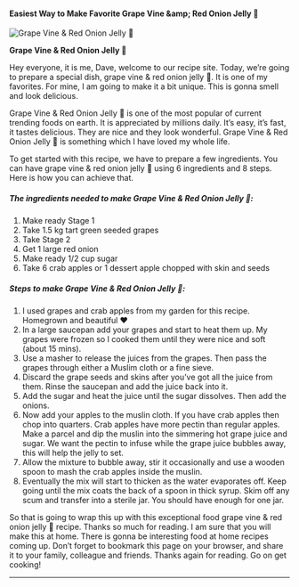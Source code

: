             

#### Easiest Way to Make Favorite Grape Vine &amp;amp; Red Onion Jelly 🍇

![Grape Vine &amp; Red Onion Jelly 🍇](https://img-global.cpcdn.com/recipes/ee9cb837b75c0854/751x532cq70/grape-vine-red-onion-jelly-%f0%9f%8d%87-recipe-main-photo.jpg)

**Grape Vine &amp; Red Onion Jelly 🍇**

Hey everyone, it is me, Dave, welcome to our recipe site. Today, we’re going to prepare a special dish, grape vine & red onion jelly 🍇. It is one of my favorites. For mine, I am going to make it a bit unique. This is gonna smell and look delicious.

Grape Vine & Red Onion Jelly 🍇 is one of the most popular of current trending foods on earth. It is appreciated by millions daily. It’s easy, it’s fast, it tastes delicious. They are nice and they look wonderful. Grape Vine & Red Onion Jelly 🍇 is something which I have loved my whole life.

To get started with this recipe, we have to prepare a few ingredients. You can have grape vine & red onion jelly 🍇 using 6 ingredients and 8 steps. Here is how you can achieve that.

##### The ingredients needed to make Grape Vine & Red Onion Jelly 🍇:

1.  Make ready Stage 1
2.  Take 1.5 kg tart green seeded grapes
3.  Take Stage 2
4.  Get 1 large red onion
5.  Make ready 1/2 cup sugar
6.  Take 6 crab apples or 1 dessert apple chopped with skin and seeds

##### Steps to make Grape Vine & Red Onion Jelly 🍇:

1.  I used grapes and crab apples from my garden for this recipe. Homegrown and beautiful ❤️
2.  In a large saucepan add your grapes and start to heat them up. My grapes were frozen so I cooked them until they were nice and soft (about 15 mins).
3.  Use a masher to release the juices from the grapes. Then pass the grapes through either a Muslim cloth or a fine sieve.
4.  Discard the grape seeds and skins after you’ve got all the juice from them. Rinse the saucepan and add the juice back into it.
5.  Add the sugar and heat the juice until the sugar dissolves. Then add the onions.
6.  Now add your apples to the muslin cloth. If you have crab apples then chop into quarters. Crab apples have more pectin than regular apples. Make a parcel and dip the muslin into the simmering hot grape juice and sugar. We want the pectin to infuse while the grape juice bubbles away, this will help the jelly to set.
7.  Allow the mixture to bubble away, stir it occasionally and use a wooden spoon to mash the crab apples inside the muslin.
8.  Eventually the mix will start to thicken as the water evaporates off. Keep going until the mix coats the back of a spoon in thick syrup. Skim off any scum and transfer into a sterile jar. You should have enough for one jar.

So that is going to wrap this up with this exceptional food grape vine & red onion jelly 🍇 recipe. Thanks so much for reading. I am sure that you will make this at home. There is gonna be interesting food at home recipes coming up. Don’t forget to bookmark this page on your browser, and share it to your family, colleague and friends. Thanks again for reading. Go on get cooking!

* * *